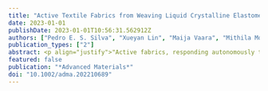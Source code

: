 ```yaml
---
title: "Active Textile Fabrics from Weaving Liquid Crystalline Elastomer Filaments"
date: 2023-01-01
publishDate: 2023-01-01T10:56:31.562912Z
authors: ["Pedro E. S. Silva", "Xueyan Lin", "Maija Vaara", "Mithila Mohan", "Jaana Vapaavuori", "Eugene M. Terentjev"]
publication_types: ["2"]
abstract: <p align="justify">"Active fabrics, responding autonomously to environmental changes, are the Holy Grail of current development of smart textiles. Liquid crystal elastomers (LCEs) promise to be the base materials for large-stroke reversible actuation. The mechanical behavior of LCEs matches almost exactly the human muscle. Yet, it was not possible to produce filaments from LCEs that would be suitable for standard textile production methods, such as weaving. Based on our recent development of next-generation LCE fibers, here we present the crafting of active fabrics incorporating LCE yarn, woven on a standard loom, giving us control over the weave density and structure. We test two types of LCE yarns (soft and stiff) and their incorporation into several weaving patterns, and identify our champions: the twill pattern with stiffer LCE yarn that shows the greatest blocking force of 1-2 N/cm, and the weft rib pattern that shows over 10% reversible actuation strain on repeated heating cycles. We also demonstrate reversible 3D shape changes of active fabric by utilizing the circular weaving patterns that lead to cone shapes upon heating. The seamless combination of active LCE yarns into the rich portfolio of existing passive yarns can be transformative in creating a new type of stimuli-responsive actuating textiles."</p>
featured: false
publication: "*Advanced Materials*"
doi: "10.1002/adma.202210689"
---
```

